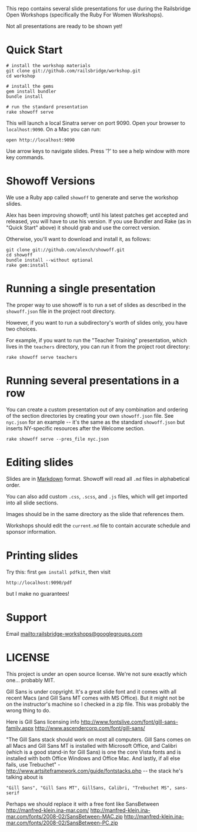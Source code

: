 
This repo contains several slide presentations for use during the Railsbridge Open Workshops (specifically the Ruby For Women Workshops).

Not all presentations are ready to be shown yet!

# Quick Start

	# install the workshop materials
	git clone git://github.com/railsbridge/workshop.git
	cd workshop

	# install the gems
	gem install bundler
	bundle install

	# run the standard presentation
	rake showoff serve

This will launch a local Sinatra server on port 9090. Open your browser to `localhost:9090`. On a Mac you can run:

    open http://localhost:9090

Use arrow keys to navigate slides. Press '?' to see a help window with more key commands.

# Showoff Versions

We use a Ruby app called `showoff` to generate and serve the workshop slides.

Alex has been improving showoff; until his latest patches get accepted and released, you will have to use his version. If you use Bundler and Rake (as in "Quick Start" above) it should grab and use the correct version.

Otherwise, you'll want to download and install it, as follows:

    git clone git://github.com/alexch/showoff.git
    cd showoff
    bundle install --without optional
    rake gem:install

# Running a single presentation

The proper way to use showoff is to run a set of slides as described in the `showoff.json` file in the project root directory.

However, if you want to run a subdirectory's worth of slides only, you have two choices.

For example, if you want to run the "Teacher Training" presentation, which lives in the `teachers` directory, you can run it from the project root directory:

    rake showoff serve teachers

# Running several presentations in a row

You can create a custom presentation out of any combination and ordering of the section directories by creating your own `showoff.json` file. See `nyc.json` for an example -- it's the same as the standard `showoff.json` but inserts NY-specific resources after the Welcome section.

    rake showoff serve --pres_file nyc.json

# Editing slides

Slides are in [Markdown](http://daringfireball.net/projects/markdown/syntax) format. Showoff will read all `.md` files in alphabetical order.

You can also add custom `.css`, `.scss`, and `.js` files, which will get imported into all slide sections.

Images should be in the same directory as the slide that references them.

Workshops should edit the `current.md` file to contain accurate schedule and sponsor information.

# Printing slides

Try this: first `gem install pdfkit`, then visit

    http://localhost:9090/pdf

but I make no guarantees!

# Support

Email <mailto:railsbridge-workshops@googlegroups.com>

# LICENSE

This project is under an open source license. We're not sure exactly which one... probably MIT.

Gill Sans is under copyright. It's a great slide font and it comes with all recent Macs (and Gill Sans MT comes with MS Office).
But it might not be on the instructor's machine so I checked in a zip file. This was probably the wrong thing to do.

Here is Gill Sans licensing info
  <http://www.fontslive.com/font/gill-sans-family.aspx>
  <http://www.ascendercorp.com/font/gill-sans/>

"The Gill Sans stack should work on most all computers. Gill Sans comes on all
Macs and Gill Sans MT is installed with Microsoft Office, and Calibri (which
is a good stand-in for Gill Sans) is one the core Vista fonts and is installed
with both Office Windows and Office Mac. And lastly, if all else fails, use
Trebuchet" - <http://www.artsiteframework.com/guide/fontstacks.php> -- the stack
he's talking about is

    "Gill Sans", "Gill Sans MT", GillSans, Calibri, "Trebuchet MS", sans-serif

Perhaps we should replace it with a free font like SansBetween
  http://manfred-klein.ina-mar.com/
  http://manfred-klein.ina-mar.com/fonts/2008-02/SansBetween-MAC.zip
  http://manfred-klein.ina-mar.com/fonts/2008-02/SansBetween-PC.zip
